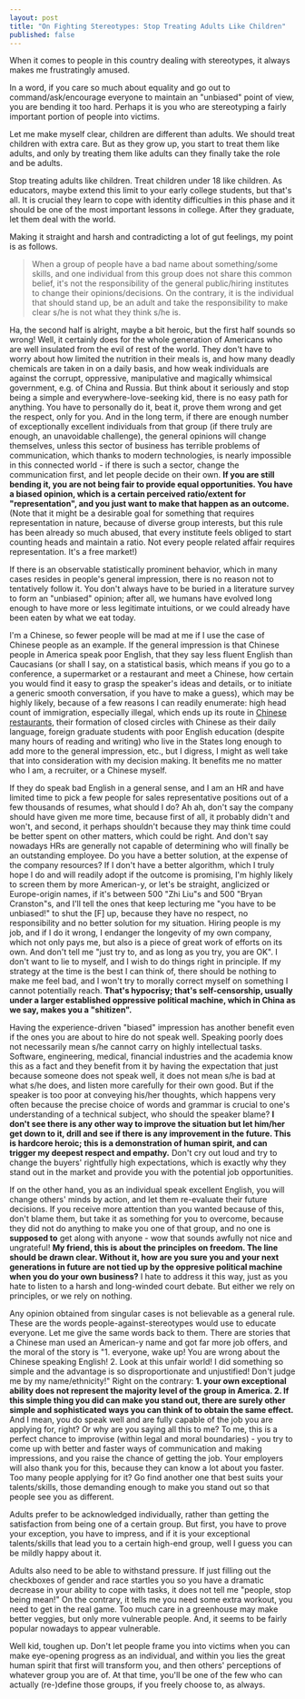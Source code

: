 ```yaml
---
layout: post
title: "On Fighting Stereotypes: Stop Treating Adults Like Children"
published: false
---
```


When it comes to people in this country dealing with stereotypes, it always makes me frustratingly amused.

In a word, if you care so much about equality and go out to command/ask/encourage everyone to maintain an "unbiased" point of view, you are bending it too hard. Perhaps it is you who are stereotyping a fairly important portion of people into victims.

Let me make myself clear, children are different than adults. We should treat children with extra care. But as they grow up, you start to treat them like adults, and only by treating them like adults can they finally take the role and be adults.

Stop treating adults like children. Treat children under 18 like children. As educators, maybe extend this limit to your early college students, but that's all. It is crucial they learn to cope with identity difficulties in this phase and it should be one of the most important lessons in college. After they graduate, let them deal with the world.

Making it straight and harsh and contradicting a lot of gut feelings, my point is as follows.

> When a group of people have a bad name about something/some skills, and one individual from this group does not share this common belief, it's not the responsibility of the general public/hiring institutes to change their opinions/decisions. On the contrary, it is the individual that should stand up, be an adult and take the responsibility to make clear s/he is not what they think s/he is.

<!--more-->

Ha, the second half is alright, maybe a bit heroic, but the first half sounds so wrong! Well, it certainly does for the whole generation of Americans who are well insulated from the evil of rest of the world. They don't have to worry about how limited the nutrition in their meals is, and how many deadly chemicals are taken in on a daily basis, and how weak individuals are against the corrupt, oppressive, manipulative and magically whimsical government, e.g. of China and Russia. But think about it seriously and stop being a simple and everywhere-love-seeking kid, there is no easy path for anything. You have to personally do it, beat it, prove them wrong and get the respect, only for you. And in the long term, if there are enough number of exceptionally excellent individuals from that group (if there truly are enough, an unavoidable challenge), the general opinions will change themselves, unless this sector of business has terrible problems of communication, which thanks to modern technologies, is nearly impossible in this connected world - if there is such a sector, change the communication first, and let people decide on their own. **If you are still bending it, you are not being fair to provide equal opportunities. You have a biased opinion, which is a certain perceived ratio/extent for "representation", and you just want to make that happen as an outcome.** (Note that it might be a desirable goal for something that requires representation in nature, because of diverse group interests, but this rule has been already so much abused, that every institute feels obliged to start counting heads and maintain a ratio. Not every people related affair requires representation. It's a free market!)

If there is an observable statistically prominent behavior, which in many cases resides in people's general impression, there is no reason not to tentatively follow it. You don't always have to be buried in a literature survey to form an "unbiased" opinion; after all, we humans have evolved long enough to have more or less legitimate intuitions, or we could already have been eaten by what we eat today.

I'm a Chinese, so fewer people will be mad at me if I use the case of Chinese people as an example. If the general impression is that Chinese people in America speak poor English, that they say less fluent English than Caucasians (or shall I say, on a statistical basis, which means if you go to a conference, a supermarket or a restaurant and meet a Chinese, how certain you would find it easy to grasp the speaker's ideas and details, or to initiate a generic smooth conversation, if you have to make a guess), which may be highly likely, because of a few reasons I can readily enumerate: high head count of immigration, especially illegal, which ends up its route in [Chinese restaurants](http://www.newyorker.com/magazine/2014/10/13/cooka%C2%80%C2%99s-tale), their formation of closed circles with Chinese as their daily language, foreign graduate students with poor English education (despite many hours of reading and writing) who live in the States long enough to add more to the general impression, etc., but I digress, I might as well take that into consideration with my decision making. It benefits me no matter who I am, a recruiter, or a Chinese myself.

If they do speak bad English in a general sense, and I am an HR and have limited time to pick a few people for sales representative positions out of a few thousands of resumes, what should I do? Ah ah, don't say the company should have given me more time, because first of all, it probably didn't and won't, and second, it perhaps shouldn't because they may think time could be better spent on other matters, which could be right. And don't say nowadays HRs are generally not capable of determining who will finally be an outstanding employee. Do you have a better solution, at the expense of the company resources? If I don't have a better algorithm, which I truly hope I do and will readily adopt if the outcome is promising, I'm highly likely to screen them by more American-y, or let's be straight, anglicized or Europe-origin names, if it's between 500 "Zhi Liu"s and 500 "Bryan Cranston"s, and I'll tell the ones that keep lecturing me "you have to be unbiased!" to shut the [F] up, because they have no respect, no responsibility and no better solution for my situation. Hiring people is my job, and if I do it wrong, I endanger the longevity of my own company, which not only pays me, but also is a piece of great work of efforts on its own. And don't tell me "just try to, and as long as you try, you are OK". I don't want to lie to myself, and I wish to do things right in principle. If my strategy at the time is the best I can think of, there should be nothing to make me feel bad, and I won't try to morally correct myself on something I cannot potentially reach. **That's hypocrisy; that's self-censorship, usually under a larger established oppressive political machine, which in China as we say, makes you a "shitizen".**

Having the experience-driven "biased" impression has another benefit even if the ones you are about to hire do not speak well. Speaking poorly does not necessarily mean s/he cannot carry on highly intellectual tasks. Software, engineering, medical, financial industries and the academia know this as a fact and they benefit from it by having the expectation that just because someone does not speak well, it does not mean s/he is bad at what s/he does, and listen more carefully for their own good. But if the speaker is too poor at conveying his/her thoughts, which happens very often because the precise choice of words and grammar is crucial to one's understanding of a technical subject, who should the speaker blame? **I don't see there is any other way to improve the situation but let him/her get down to it, drill and see if there is any improvement in the future. This is hardcore heroic; this is a demonstration of human spirit, and can trigger my deepest respect and empathy.** Don't cry out loud and try to change the buyers' rightfully high expectations, which is exactly why they stand out in the market and provide you with the potential job opportunities.

If on the other hand, you as an individual speak excellent English, you will change others' minds by action, and let them re-evaluate their future decisions. If you receive more attention than you wanted because of this, don't blame them, but take it as something for you to overcome, because they did not do anything to make you one of that group, and no one is **supposed to** get along with anyone - wow that sounds awfully not nice and ungrateful! **My friend, this is about the principles on freedom. The line should be drawn clear. Without it, how are you sure you and your next generations in future are not tied up by the oppresive political machine when you do your own business?** I hate to address it this way, just as you hate to listen to a harsh and long-winded court debate. But either we rely on principles, or we rely on nothing.

Any opinion obtained from singular cases is not believable as a general rule. These are the words people-against-stereotypes would use to educate everyone. Let me give the same words back to them. There are stories that a Chinese man used an American-y name and got far more job offers, and the moral of the story is "1. everyone, wake up! You are wrong about the Chinese speaking English! 2. Look at this unfair world! I did something so simple and the advantage is so disproportionate and unjustified! Don't judge me by my name/ethnicity!" Right on the contrary: **1. your own exceptional ability does not represent the majority level of the group in America. 2. If this simple thing you did can make you stand out, there are surely other simple and sophisticated ways you can think of to obtain the same effect.** And I mean, you do speak well and are fully capable of the job you are applying for, right? Or why are you saying all this to me? To me, this is a perfect chance to improvise (within legal and moral boundaries) - you try to come up with better and faster ways of communication and making impressions, and you raise the chance of getting the job. Your employers will also thank you for this, because they can know a lot about you faster. Too many people applying for it? Go find another one that best suits your talents/skills, those demanding enough to make you stand out so that people see you as different.

Adults prefer to be acknowledged individually, rather than getting the satisfaction from being one of a certain group. But first, you have to prove your exception, you have to impress, and if it is your exceptional talents/skills that lead you to a certain high-end group, well I guess you can be mildly happy about it.

Adults also need to be able to withstand pressure. If just filling out the checkboxes of gender and race startles you so you have a dramatic decrease in your ability to cope with tasks, it does not tell me "people, stop being mean!" On the contrary, it tells me you need some extra workout, you need to get in the real game. Too much care in a greenhouse may make better veggies, but only more vulnerable people. And, it seems to be fairly popular nowadays to appear vulnerable.

Well kid, toughen up. Don't let people frame you into victims when you can make eye-opening progress as an individual, and within you lies the great human spirit that first will transform you, and then others' perceptions of whatever group you are of. At that time, you'll be one of the few who can actually (re-)define those groups, if you freely choose to, as always.
